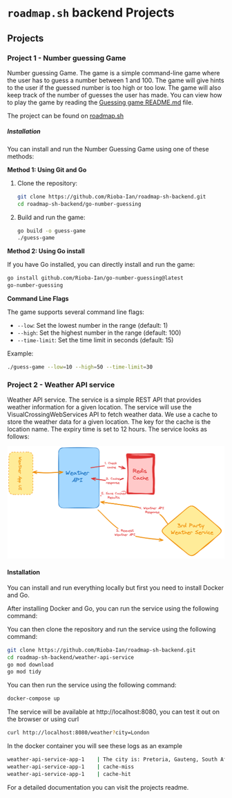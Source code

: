 # <code>roadmap.sh</code> backend Projects

## Projects

### Project 1 - Number guessing Game

Number guessing Game.
The game is a simple command-line game where the user has to guess a number between 1 and 100. The game will give hints to the user if the guessed number is too high or too low. The game will also keep track of the number of guesses the user has made.
You can view how to play the game by reading the [Guessing game README.md](https://github.com/Rioba-Ian/roadmap-sh-backend/tree/main/go-number-guessing) file.

The project can be found on [roadmap.sh](https://roadmap.sh/projects/number-guessing-game)

##### Installation

You can install and run the Number Guessing Game using one of these methods:

**Method 1: Using Git and Go**

1. Clone the repository:

   ```bash
   git clone https://github.com/Rioba-Ian/roadmap-sh-backend.git
   cd roadmap-sh-backend/go-number-guessing
   ```

2. Build and run the game:
   ```bash
   go build -o guess-game
   ./guess-game
   ```

**Method 2: Using Go install**

If you have Go installed, you can directly install and run the game:

```bash
go install github.com/Rioba-Ian/go-number-guessing@latest
go-number-guessing
```

**Command Line Flags**

The game supports several command line flags:

- `--low`: Set the lowest number in the range (default: 1)
- `--high`: Set the highest number in the range (default: 100)
- `--time-limit`: Set the time limit in seconds (default: 15)

Example:

```bash
./guess-game --low=10 --high=50 --time-limit=30
```

### Project 2 - Weather API service

Weather API service.
The service is a simple REST API that provides weather information for a given location. The service will use the VisualCrossingWebServices API to fetch weather data. We use a cache to store the weather data for a given location. The key for the cache is the location name. The expiry time is set to 12 hours. The service looks as follows:

![](./weather-api-service/docs/weather-api-f8i1q.png)

#### Installation

You can install and run everything locally but first you need to install Docker and Go.

After installing Docker and Go, you can run the service using the following command:

You can then clone the repository and run the service using the following command:

```bash
git clone https://github.com/Rioba-Ian/roadmap-sh-backend.git
cd roadmap-sh-backend/weather-api-service
go mod download
go mod tidy
```

You can then run the service using the following command:

```bash
docker-compose up
```

The service will be available at http://localhost:8080, you can test it out on the browser or using curl

```bash
curl http://localhost:8080/weather?city=London
```

In the docker container you will see these logs as an example

```bash
weather-api-service-app-1    | The city is: Pretoria, Gauteng, South Africa
weather-api-service-app-1    | cache-miss
weather-api-service-app-1    | cache-hit
```

For a detailed documentation you can visit the projects readme.
